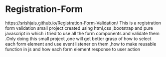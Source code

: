 # Registration-Form
https://srishjais.github.io/Registration-Form-Validation/
This is a registration form validation small project created using html,css ,bootstrap and pure javascript in which i tried to use all the form components and validate them .Only doing this  small project ,one will get better grasp of how to select each form element and use event listener on them ,how to make reusable function in js and how each  form element response  to user action  
